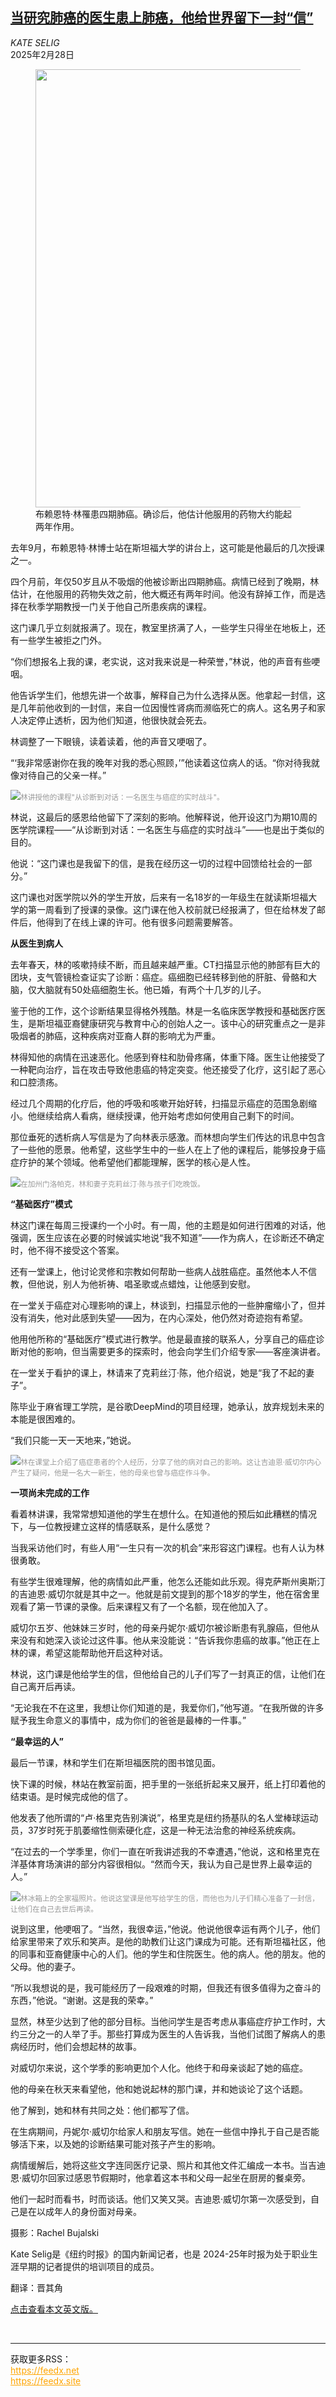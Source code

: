 <!--1740730022000-->
[当研究肺癌的医生患上肺癌，他给世界留下一封“信”](https://cn.nytimes.com/usa/20250228/stanford-professor-cancer-bryant-lin/)
------

<address>KATE SELIG</address><time pudate="2025-02-28 04:00:38" datetime="2025-02-28 04:00:38">2025年2月28日</time><figure><img src="https://images.weserv.nl/?url=static01.nyt.com/images/2025/02/05/multimedia/00nat-cancer-professor-01-jlgq/00nat-cancer-professor-01-jlgq-master1050.jpg" width="1050" height="701"><figcaption>布赖恩特·林罹患四期肺癌。确诊后，他估计他服用的药物大约能起两年作用。 <cite></cite></figcaption></figure><section><p>去年9月，布赖恩特·林博士站在斯坦福大学的讲台上，这可能是他最后的几次授课之一。</p><p>四个月前，年仅50岁且从不吸烟的他被诊断出四期肺癌。病情已经到了晚期，林估计，在他服用的药物失效之前，他大概还有两年时间。他没有辞掉工作，而是选择在秋季学期教授一门关于他自己所患疾病的课程。</p><p>这门课几乎立刻就报满了。现在，教室里挤满了人，一些学生只得坐在地板上，还有一些学生被拒之门外。</p><p>“你们想报名上我的课，老实说，这对我来说是一种荣誉，”林说，他的声音有些哽咽。</p><p>他告诉学生们，他想先讲一个故事，解释自己为什么选择从医。他拿起一封信，这是几年前他收到的一封信，来自一位因慢性肾病而濒临死亡的病人。这名男子和家人决定停止透析，因为他们知道，他很快就会死去。</p><p>林调整了一下眼镜，读着读着，他的声音又哽咽了。</p><p>“‘我非常感谢你在我的晚年对我的悉心照顾，’”他读着这位病人的话。“你对待我就像对待自己的父亲一样。”</p><p><img src="https://images.weserv.nl/?url=static01.nyt.com/images/2025/02/05/multimedia/00nat-cancer-professor-02-jlgq/00nat-cancer-professor-02-jlgq-master1050.jpg"><small style="color: #999;">林讲授他的课程"从诊断到对话：一名医生与癌症的实时战斗"。</small></p><p>林说，这最后的感恩给他留下了深刻的影响。他解释说，他开设这门为期10周的医学院课程——“从诊断到对话：一名医生与癌症的实时战斗”——也是出于类似的目的。</p><p>他说：“这门课也是我留下的信，是我在经历这一切的过程中回馈给社会的一部分。”</p><p>这门课也对医学院以外的学生开放，后来有一名18岁的一年级生在就读斯坦福大学的第一周看到了授课的录像。这门课在他入校前就已经报满了，但在给林发了邮件后，他得到了在线上课的许可。他有很多问题需要解答。</p><p><b>从医生到病人</b><b></b></p><p>去年春天，林的咳嗽持续不断，而且越来越严重。CT扫描显示他的肺部有巨大的团块，支气管镜检查证实了诊断：癌症。癌细胞已经转移到他的肝脏、骨骼和大脑，仅大脑就有50处癌细胞生长。他已婚，有两个十几岁的儿子。</p><p>鉴于他的工作，这个诊断结果显得格外残酷。林是一名临床医学教授和基础医疗医生，是斯坦福亚裔健康研究与教育中心的创始人之一。该中心的研究重点之一是非吸烟者的肺癌，这种疾病对亚裔人群的影响尤为严重。</p><p>林得知他的病情在迅速恶化。他感到脊柱和肋骨疼痛，体重下降。医生让他接受了一种靶向治疗，旨在攻击导致他患癌的特定突变。他还接受了化疗，这引起了恶心和口腔溃疡。</p><p>经过几个周期的化疗后，他的呼吸和咳嗽开始好转，扫描显示癌症的范围急剧缩小。他继续给病人看病，继续授课，他开始考虑如何使用自己剩下的时间。</p><p>那位垂死的透析病人写信是为了向林表示感激。而林想向学生们传达的讯息中包含了一些他的愿景。他希望，这些学生中的一些人在上了他的课程后，能够投身于癌症疗护的某个领域。他希望他们都能理解，医学的核心是人性。</p><p><img src="https://images.weserv.nl/?url=static01.nyt.com/images/2025/02/05/multimedia/00nat-cancer-professor-04-jlgq/00nat-cancer-professor-04-jlgq-master1050.jpg"><small style="color: #999;">在加州门洛帕克，林和妻子克莉丝汀·陈与孩子们吃晚饭。</small></p><p><b>“基础医疗”模式</b></p><p>林这门课在每周三授课约一个小时。有一周，他的主题是如何进行困难的对话，他强调，医生应该在必要的时候诚实地说“我不知道”——作为病人，在诊断还不确定时，他不得不接受这个答案。</p><p>还有一堂课上，他讨论灵修和宗教如何帮助一些病人战胜癌症。虽然他本人不信教，但他说，别人为他祈祷、唱圣歌或点蜡烛，让他感到安慰。</p><p>在一堂关于癌症对心理影响的课上，林谈到，扫描显示他的一些肿瘤缩小了，但并没有消失，他对此感到失望——因为，在内心深处，他仍然对奇迹抱有希望。</p><p>他用他所称的“基础医疗”模式进行教学。他是最直接的联系人，分享自己的癌症诊断对他的影响，但当需要更多的探索时，他会向学生们介绍专家——客座演讲者。</p><p>在一堂关于看护的课上，林请来了克莉丝汀·陈，他介绍说，她是“我了不起的妻子”。</p><p>陈毕业于麻省理工学院，是谷歌DeepMind的项目经理，她承认，放弃规划未来的本能是很困难的。</p><p>“我们只能一天一天地来，”她说。</p><p><img src="https://images.weserv.nl/?url=static01.nyt.com/images/2025/02/05/multimedia/00nat-cancer-professor-06-jlgq/00nat-cancer-professor-06-jlgq-master1050.jpg"><small style="color: #999;">林在课堂上介绍了癌症患者的个人经历，分享了他的病对自己的影响。这让吉迪恩·威切尔内心产生了疑问，他是一名大一新生，他的母亲也曾与癌症作斗争。</small></p><p><b>一项尚未完成的工作</b><b></b></p><p>看着林讲课，我常常想知道他的学生在想什么。在知道他的预后如此糟糕的情况下，与一位教授建立这样的情感联系，是什么感觉？</p><p>当我采访他们时，有些人用“一生只有一次的机会”来形容这门课程。也有人认为林很勇敢。</p><p>有些学生很难理解，他的病情如此严重，他怎么还能如此乐观。得克萨斯州奥斯汀的吉迪恩·威切尔就是其中之一。他就是前文提到的那个18岁的学生，他在宿舍里观看了第一节课的录像。后来课程又有了一个名额，现在他加入了。</p><p>威切尔五岁、他妹妹三岁时，他的母亲丹妮尔·威切尔被诊断患有乳腺癌，但他从来没有和她深入谈论过这件事。他从来没能说：“告诉我你患癌的故事。”他正在上林的课，希望这能帮助他开启这种对话。</p><p>林说，这门课是他给学生的信，但他给自己的儿子们写了一封真正的信，让他们在自己离开后再读。</p><p>“无论我在不在这里，我想让你们知道的是，我爱你们，”他写道。“在我所做的许多赋予我生命意义的事情中，成为你们的爸爸是最棒的一件事。”</p><p><b>“最幸运的人”</b></p><p>最后一节课，林和学生们在斯坦福医院的图书馆见面。</p><p>快下课的时候，林站在教室前面，把手里的一张纸折起来又展开，纸上打印着他的结束语。是时候完成他的信了。</p><p>他发表了他所谓的“卢·格里克告别演说”，格里克是纽约扬基队的名人堂棒球运动员，37岁时死于肌萎缩性侧索硬化症，这是一种无法治愈的神经系统疾病。</p><p>“在过去的一个学季里，你们一直在听我讲述我的不幸遭遇，”他说，这和格里克在洋基体育场演讲的部分内容很相似。“然而今天，我认为自己是世界上最幸运的人。”</p><p><img src="https://images.weserv.nl/?url=static01.nyt.com/images/2025/02/05/multimedia/00nat-cancer-professor-03-jlgq/00nat-cancer-professor-03-jlgq-master1050.jpg"><small style="color: #999;">林冰箱上的全家福照片。他说这堂课是他写给学生的信，而他也为儿子们精心准备了一封信，让他们在自己去世后再读。</small></p><p>说到这里，他哽咽了。“当然，我很幸运，”他说。他说他很幸运有两个儿子，他们给家里带来了欢乐和笑声。是他的助教们让这门课成为可能。还有斯坦福社区，他的同事和亚裔健康中心的人们。他的学生和住院医生。他的病人。他的朋友。他的父母。他的妻子。</p><p>“所以我想说的是，我可能经历了一段艰难的时期，但我还有很多值得为之奋斗的东西，”他说。“谢谢。这是我的荣幸。”</p><p>显然，林至少达到了他的部分目标。当他问学生是否考虑从事癌症疗护工作时，大约三分之一的人举了手。那些打算成为医生的人告诉我，当他们试图了解病人的患病经历时，他们会想起林的故事。</p><p>对威切尔来说，这个学季的影响更加个人化。他终于和母亲谈起了她的癌症。</p><p>他的母亲在秋天来看望他，他和她说起林的那门课，并和她谈论了这个话题。</p><p>他了解到，她和林有共同之处：他们都写了信。</p><p>在生病期间，丹妮尔·威切尔给家人和朋友写信。她在一些信中挣扎于自己是否能够活下来，以及她的诊断结果可能对孩子产生的影响。</p><p>病情缓解后，她将这些文字连同医疗记录、照片和其他文件汇编成一本书。当吉迪恩·威切尔回家过感恩节假期时，他拿着这本书和父母一起坐在厨房的餐桌旁。</p><p>他们一起时而看书，时而谈话。他们又笑又哭。吉迪恩·威切尔第一次感受到，自己是在以成年人的身份面对母亲。</p></section><footer><p>摄影：Rachel Bujalski</p><p>Kate Selig是《纽约时报》的国内新闻记者，也是 2024-25年时报为处于职业生涯早期的记者提供的培训项目的成员。</p><p>翻译：晋其角</p><p><a rel="nofollow" target="_blank" href="https://www.nytimes.com/2025/02/26/us/stanford-professor-cancer-bryant-lin.html">点击查看本文英文版。</a></p></footer><br><hr><div>获取更多RSS：<br><a href="https://feedx.net" style="color:orange" target="_blank">https://feedx.net</a> <br><a href="https://feedx.site" style="color:orange" target="_blank">https://feedx.site</a><br></div>
